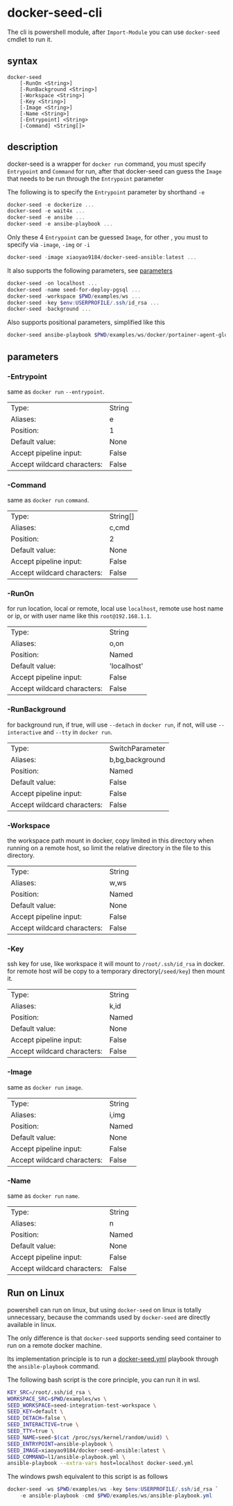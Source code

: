 # docker-seed-cli

The cli is powershell module, after `Import-Module` you can use `docker-seed` cmdlet to run it.


## syntax
```
docker-seed
    [-RunOn <String>]
    [-RunBackground <String>]
    [-Workspace <String>]
    [-Key <String>]
    [-Image <String>]
    [-Name <String>]
    [-Entrypoint] <String>
    [-Command] <String[]>
```


## description

docker-seed is a wrapper for `docker run` command, 
you must specify `Entrypoint` and `Command` for run,
after that docker-seed can guess the `Image` that needs to be run through the `Entrypoint` parameter


The following is to specify the `Entrypoint` parameter by shorthand `-e`

```powershell
docker-seed -e dockerize ...
docker-seed -e wait4x ...
docker-seed -e ansibe ...
docker-seed -e ansibe-playbook ...
```

Only these 4 `Entrypoint` can be guessed `Image`,
for other , you must to specify via `-image`, `-img` or `-i`

```powershell
docker-seed -image xiaoyao9184/docker-seed-ansible:latest ...
```

It also supports the following parameters, see [parameters](#parameters)

```powershell
docker-seed -on localhost ...
docker-seed -name seed-for-deploy-pgsql ...
docker-seed -workspace $PWD/examples/ws ...
docker-seed -key $env:USERPROFILE/.ssh/id_rsa ...
docker-seed -background ...
```

Also supports positional parameters, simplified like this

```powershell
docker-seed ansibe-playbook $PWD/examples/ws/docker/portainer-agent-global/ansible-playbook.deploy.yml
```


## parameters


### -Entrypoint

same as `docker run` `--entrypoint`.

|  |  |
|:----- |:----- |
| Type: | String |
| Aliases: | e |
| Position:	| 1 |
| Default value: | None |
| Accept pipeline input: |False |
| Accept wildcard characters: | False |


### -Command

same as `docker run` `command`.

|  |  |
|:----- |:----- |
| Type: | String[] |
| Aliases: | c,cmd |
| Position:	| 2 |
| Default value: | None |
| Accept pipeline input: |False |
| Accept wildcard characters: | False |


### -RunOn

for run location, local or remote, 
local use `localhost`,
remote use host name or ip, or with user name like this `root@192.168.1.1`.

|  |  |
|:----- |:----- |
| Type: | String |
| Aliases: | o,on |
| Position:	| Named |
| Default value: | 'localhost' |
| Accept pipeline input: |False |
| Accept wildcard characters: | False |


### -RunBackground

for background run, 
if true, will use `--detach` in `docker run`,
if not, will use `--interactive` and `--tty` in `docker run`.

|  |  |
|:----- |:----- |
| Type: | SwitchParameter |
| Aliases: | b,bg,background |
| Position:	| Named |
| Default value: | False |
| Accept pipeline input: |False |
| Accept wildcard characters: | False |


### -Workspace

the workspace path mount in docker,
copy limited in this directory when running on a remote host,
so limit the relative directory in the file to this directory.

|  |  |
|:----- |:----- |
| Type: | String |
| Aliases: | w,ws |
| Position:	| Named |
| Default value: | None |
| Accept pipeline input: |False |
| Accept wildcard characters: | False |


### -Key

ssh key for use, like workspace it will mount to `/root/.ssh/id_rsa` in docker.
for remote host will be copy to a temporary directory(`/seed/key`) then mount it.

|  |  |
|:----- |:----- |
| Type: | String |
| Aliases: | k,id |
| Position:	| Named |
| Default value: | None |
| Accept pipeline input: |False |
| Accept wildcard characters: | False |


### -Image

same as `docker run` `image`.

|  |  |
|:----- |:----- |
| Type: | String |
| Aliases: | i,img |
| Position:	| Named |
| Default value: | None |
| Accept pipeline input: |False |
| Accept wildcard characters: | False |


### -Name

same as `docker run` `name`.

|  |  |
|:----- |:----- |
| Type: | String |
| Aliases: | n |
| Position:	| Named |
| Default value: | None |
| Accept pipeline input: |False |
| Accept wildcard characters: | False |


## Run on Linux

powershell can run on linux, 
but using `docker-seed` on linux  is totally unnecessary,
because the commands used by `docker-seed` are directly available in linux.

The only difference is that `docker-seed` supports sending seed container to run on a remote docker machine.

Its implementation principle is to run a [docker-seed.yml](.docker-seed.yml) playbook through the `ansible-playbook` command.

The following bash script is the core principle, you can run it in wsl.

```bash
KEY_SRC=/root/.ssh/id_rsa \
WORKSPACE_SRC=$PWD/examples/ws \
SEED_WORKSPACE=seed-integration-test-workspace \
SEED_KEY=default \
SEED_DETACH=false \
SEED_INTERACTIVE=true \
SEED_TTY=true \
SEED_NAME=seed-$(cat /proc/sys/kernel/random/uuid) \
SEED_ENTRYPOINT=ansible-playbook \
SEED_IMAGE=xiaoyao9184/docker-seed-ansible:latest \
SEED_COMMAND=l1/ansible-playbook.yml \
ansible-playbook --extra-vars host=localhost docker-seed.yml
```

The windows pwsh equivalent to this script is as follows

```powershell
docker-seed -ws $PWD/examples/ws -key $env:USERPROFILE/.ssh/id_rsa `
    -e ansible-playbook -cmd $PWD/examples/ws/ansible-playbook.yml
```